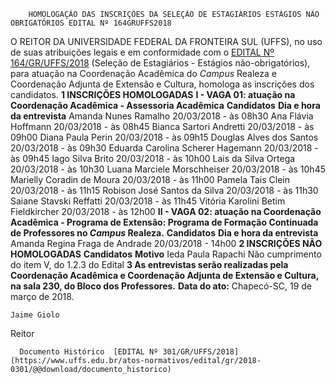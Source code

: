         HOMOLOGAÇÃO DAS INSCRIÇÕES DA SELEÇÃO DE ESTAGIÁRIOS ESTÁGIOS NÃO OBRIGATÓRIOS EDITAL Nº 164GRUFFS2018  

 O REITOR DA UNIVERSIDADE FEDERAL DA FRONTEIRA SUL (UFFS), no uso de suas atribuições legais e em conformidade com o [EDITAL Nº 164/GR/UFFS/2018](https://www.uffs.edu.br/atos-normativos/edital/gr/2018-0164)  (Seleção de Estagiários - Estágios não-obrigatórios), para atuação na Coordenação Acadêmica do *Campus* Realeza e Coordenação Adjunta de Extensão e Cultura, homologa as inscrições dos candidatos.  **1 INSCRIÇÕES HOMOLOGADAS**  **I - VAGA 01: atuação na Coordenação Acadêmica - Assessoria Acadêmica**      **Candidatos**    **Dia e hora da entrevista**      Amanda Nunes Ramalho   20/03/2018 - às 08h30     Ana Flávia Hoffmann   20/03/2018 - às 08h45     Bianca Sartori Andretti   20/03/2018 - às 09h00     Diana Paula Perin   20/03/2018 - às 09h15     Douglas Alves dos Santos   20/03/2018 - às 09h30     Eduarda Carolina Scherer Hagemann   20/03/2018 - às 09h45     Iago Silva Brito   20/03/2018 - às 10h00     Lais da Silva Ortega   20/03/2018 - às 10h30     Luana Marciele Morschheiser   20/03/2018 - às 10h45     Marielly Coradin de Moura   20/03/2018 - às 11h00     Pamela Tais Clein   20/03/2018 - às 11h15     Robison José Santos da Silva   20/03/2018 - às 11h30     Saiane Stavski Reffatti   20/03/2018 - às 11h45     Vitória Karolini Betim Fieldkircher   20/03/2018 - às 12h00     **II - VAGA 02: atuação na Coordenação Acadêmica - Programa de Extensão: Programa de Formação Continuada de Professores no *Campus* Realeza.**      **Candidatos**    **Dia e hora da entrevista**      Amanda Regina Fraga de Andrade   20/03/2018 - 14h00      **2 INSCRIÇÕES NÃO HOMOLOGADAS**      **Candidatos**    **Motivo**      Ieda Paula Rapachi   Não cumprimento do item V, do 1.2.3 do Edital      **3 As entrevistas serão realizadas pela Coordenação Acadêmica e Coordenação Adjunta de Extensão e Cultura, na sala 230, do Bloco dos Professores.**       **Data do ato:** Chapecó-SC, 19 de março de 2018.   
 

    Jaime Giolo   
 Reitor 

      Documento Histórico  [EDITAL Nº 301/GR/UFFS/2018](https://www.uffs.edu.br/atos-normativos/edital/gr/2018-0301/@@download/documento_historico)     
      